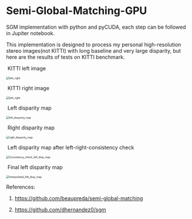 # Semi-Global-Matching-GPU
SGM implementation with python and pyCUDA, each step can be followed in Jupiter notebook.

This implementation is designed to process my personal high-resolution stereo images(not KITTI) with long baseline and very large disparity, but here are the results of tests on KITTI benchmark.

​																						KITTI left image

<img src="D:\TUM\Semi-Global-Matching-GPU\kitti_right.png" alt="kitti_right" style="zoom: 50%;" />

​																						KITTI right image

<img src="D:\TUM\Semi-Global-Matching-GPU\kitti_right.png" alt="kitti_right" style="zoom:50%;" />

​																						Left disparity map

<img src="D:\TUM\Semi-Global-Matching-GPU\left_disparity_map.png" alt="left_disparity_map" style="zoom: 50%;" />

​																						Right disparity map

<img src="D:\TUM\Semi-Global-Matching-GPU\right_disparity_map.png" alt="right_disparity_map" style="zoom:50%;" />

​																Left disparity map after left-right-consistency check

<img src="D:\TUM\Semi-Global-Matching-GPU\Consistency_check_left_disp_map.png" alt="Consistency_check_left_disp_map" style="zoom:50%;" />

​																						Final left disparity map

<img src="D:\TUM\Semi-Global-Matching-GPU\Interpolated_left_disp_map.png" alt="Interpolated_left_disp_map" style="zoom:50%;" />



References:

1. https://github.com/beaupreda/semi-global-matching

2. https://github.com/dhernandez0/sgm

   